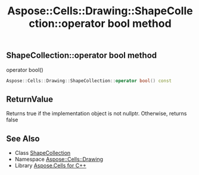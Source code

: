 ﻿---
title: Aspose::Cells::Drawing::ShapeCollection::operator bool method
linktitle: operator bool
second_title: Aspose.Cells for C++ API Reference
description: 'Aspose::Cells::Drawing::ShapeCollection::operator bool method. operator bool() in C++.'
type: docs
weight: 400
url: /cpp/aspose.cells.drawing/shapecollection/operator_bool/
---
## ShapeCollection::operator bool method


operator bool()

```cpp
Aspose::Cells::Drawing::ShapeCollection::operator bool() const
```


## ReturnValue

Returns true if the implementation object is not nullptr. Otherwise, returns false

## See Also

* Class [ShapeCollection](../)
* Namespace [Aspose::Cells::Drawing](../../)
* Library [Aspose.Cells for C++](../../../)
